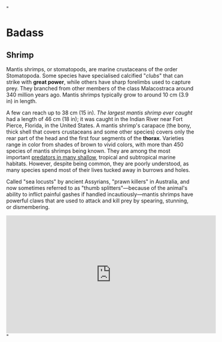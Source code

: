 "<h1 id="badass">Badass</h1>

<h2 id="shrimp">Shrimp</h2>
<p>Mantis shrimps, or stomatopods, are marine crustaceans of the order Stomatopoda. Some species have specialised calcified &quot;<em>clubs</em>&quot; that can strike with <strong>great power</strong>, while others have sharp forelimbs used to capture prey. They branched from other members of the class Malacostraca around 340 million years ago. Mantis shrimps typically grow to around 10 cm (3.9 in) in length.</p>
<p>A few can reach up to 38 cm (15 in). <em>The largest mantis shrimp ever caught</em> had a length of 46 cm (18 in); it was caught in the Indian River near Fort Pierce, Florida, in the United States. A mantis shrimp&#39;s carapace (the bony, thick shell that covers crustaceans and some other species) covers only the rear part of the head and the first four segments of the <strong>thorax</strong>. Varieties range in color from shades of brown to vivid colors, with more than 450 species of mantis shrimps being known. They are among the most important <u>predators in many shallow</u>, tropical and subtropical marine habitats. However, despite being common, they are poorly understood, as many species spend most of their lives tucked away in burrows and holes.</p>
<p>Called &quot;sea locusts&quot; by ancient Assyrians, &quot;prawn killers&quot; in Australia, and now sometimes referred to as &quot;thumb splitters&quot;—because of the animal&#39;s ability to inflict painful gashes if handled incautiously—mantis shrimps have powerful claws that are used to attack and kill prey by spearing, stunning, or dismembering.</p>
<iframe width="560" height="315" src="https://www.youtube.com/embed/CW8NUCPLE1c" frameborder="0" allow="accelerometer; autoplay; encrypted-media; gyroscope; picture-in-picture" allowfullscreen></iframe>
"
